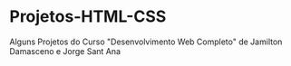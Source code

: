 # Projetos-HTML-CSS
Alguns Projetos do Curso "Desenvolvimento Web Completo" de Jamilton Damasceno e Jorge Sant Ana
